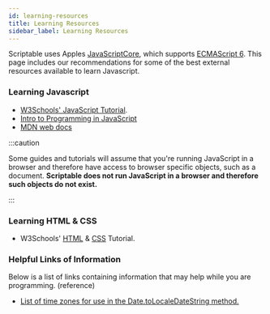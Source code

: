 ```yaml
---
id: learning-resources
title: Learning Resources
sidebar_label: Learning Resources
---
```

Scriptable uses Apples [JavaScriptCore](https://developer.apple.com/documentation/javascriptcore), which supports [ECMAScript 6](https://www.w3schools.com/js/js_es6.asp).
This page includes our recommendations for some of the best external resources available to learn Javascript.


### Learning Javascript
* [W3Schools' JavaScript Tutorial]((https://www.w3schools.com/js/js_intro.asp)).
* [Intro to Programming in JavaScript](https://www.codecademy.com/pro/intensive/programming-with-javascript)
* [MDN web docs](https://developer.mozilla.org/en-US/docs/Web/JavaScript/Guide)

:::caution

Some guides and tutorials will assume that you're running JavaScript in a browser and therefore have access to browser specific objects, such as a document. **Scriptable does not run JavaScript in a browser and therefore such objects do not exist.**

:::

### Learning HTML & CSS
* W3Schools' [HTML](https://www.w3schools.com/html/) & [CSS](https://www.w3schools.com/css/default.asp) Tutorial.

### Helpful Links of Information
Below is a list of links containing information that may help while you are programming. (reference)

* [List of time zones for use in the Date.toLocaleDateString method.](https://gist.github.com/rxaviers/8481876)



